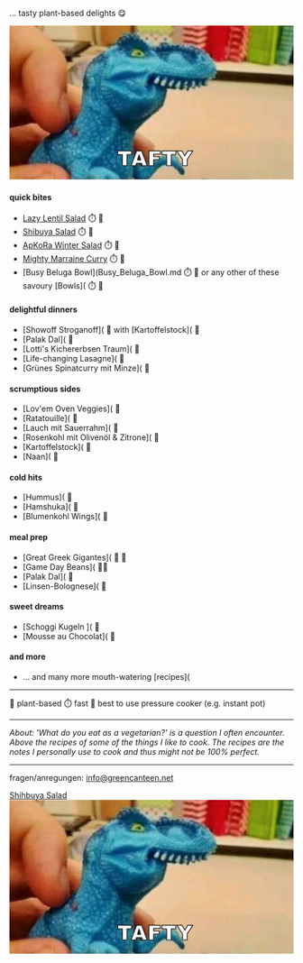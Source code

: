 ... tasty plant-based delights 😋

![Tasty](Dino.jpg)

#### quick bites
- [Lazy Lentil Salad](Lazy_Lentil_Salad.md) ⏱️ 🌿 
- [Shibuya Salad](Shibuya_Salad.md) ⏱️ 🌿
- [ApKoRa Winter Salad](ApKoRa_Winter_Salad.md) ⏱️ 🌿
- [Mighty Marraine Curry](Mighty_Marraine_Curry.md) ⏱️ 🌿
- [Busy Beluga Bowl](Busy_Beluga_Bowl.md ⏱️ 🌿 or any other of these savoury [Bowls]( ⏱️ 🌿

#### delightful dinners
- [Showoff Stroganoff]( 🌿 with [Kartoffelstock]( 🌿
- [Palak Dal]( 🌿
- [Lotti's Kichererbsen Traum]( 🌿
- [Life-changing Lasagne]( 🌿
- [Grünes Spinatcurry mit Minze]( 🌿

#### scrumptious sides
- [Lov'em Oven Veggies](  🌿
- [Ratatouille](  🌿
- [Lauch mit Sauerrahm]( 🌿
- [Rosenkohl mit Olivenöl & Zitrone]( 🌿
- [Kartoffelstock]( 🌿
- [Naan]( 🌿

#### cold hits
- [Hummus]( 🌿
- [Hamshuka]( 🌿
- [Blumenkohl Wings]( 🌿

#### meal prep
- [Great Greek Gigantes]( 🍲 🌿
- [Game Day Beans]( 🍲🌿
- [Palak Dal]( 🌿
- [Linsen-Bolognese]( 🌿

#### sweet dreams
- [Schoggi Kugeln ]( 🌿
- [Mousse au Chocolat]( 🌿

#### and more
- ... and many more mouth-watering [recipes](

---
🌿 plant-based
⏱️ fast
🍲 best to use pressure cooker (e.g. instant pot)

---
*About: 'What do you eat as a vegetarian?' is a question I often encounter. Above the recipes of some of the things I like to cook. The recipes are the notes I personally use to cook and thus might not be 100% perfect.*

---


fragen/anregungen: info@greencanteen.net



[Shihbuya Salad](ShibuyaSalad.md)
![Dino | 250x250](Dino.jpg)
